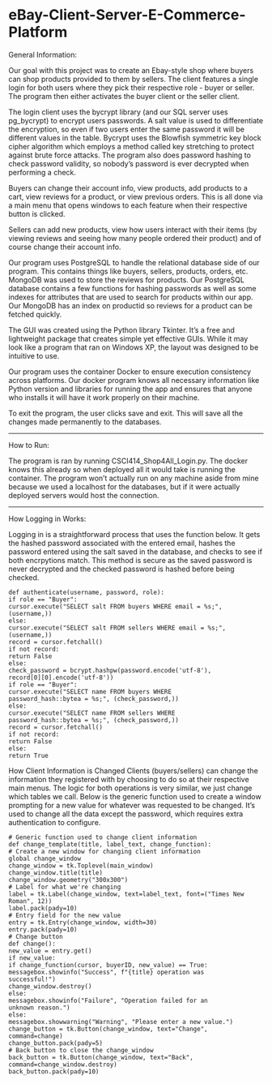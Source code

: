 # eBay-Client-Server-E-Commerce-Platform

General Information:

Our goal with this project was to create an Ebay-style shop where buyers can shop
products provided to them by sellers. The client features a single login for both users where they
pick their respective role - buyer or seller. The program then either activates the buyer client or
the seller client.

The login client uses the bycrypt library (and our SQL server uses pg_bycrypt) to encrypt
users passwords. A salt value is used to differentiate the encryption, so even if two users enter
the same password it will be different values in the table. Bycrypt uses the Blowfish symmetric
key block cipher algorithm which employs a method called key stretching to protect against
brute force attacks. The program also does password hashing to check password validity, so
nobody’s password is ever decrypted when performing a check.

Buyers can change their account info, view products, add products to a cart, view reviews
for a product, or view previous orders. This is all done via a main menu that opens windows to
each feature when their respective button is clicked.

Sellers can add new products, view how users interact with their items (by viewing
reviews and seeing how many people ordered their product) and of course change their account
info.

Our program uses PostgreSQL to handle the relational database side of our program. This
contains things like buyers, sellers, products, orders, etc. MongoDB was used to store the
reviews for products. Our PostgreSQL database contains a few functions for hashing passwords
as well as some indexes for attributes that are used to search for products within our app. Our
MongoDB has an index on productid so reviews for a product can be fetched quickly.

The GUI was created using the Python library Tkinter. It’s a free and lightweight package
that creates simple yet effective GUIs. While it may look like a program that ran on Windows
XP, the layout was designed to be intuitive to use.

Our program uses the container Docker to ensure execution consistency across platforms.
Our docker program knows all necessary information like Python version and libraries for
running the app and ensures that anyone who installs it will have it work properly on their
machine.

To exit the program, the user clicks save and exit. This will save all the changes made
permanently to the databases.

----------------------------------------------------------------------------------------
How to Run:

The program is ran by running CSCI414_Shop4All_Login.py. The docker knows this already so
when deployed all it would take is running the container. The program won’t actually run on any
machine aside from mine because we used a localhost for the databases, but if it were actually
deployed servers would host the connection.

----------------------------------------------------------------------------------------
How Logging in Works:

Logging in is a straightforward process that uses the function below. It gets the hashed password
associated with the entered email, hashes the password entered using the salt saved in the
database, and checks to see if both encrpytions match. This method is secure as the saved
password is never decrypted and the checked password is hashed before being checked.

    def authenticate(username, password, role):
    if role == "Buyer":
    cursor.execute("SELECT salt FROM buyers WHERE email = %s;",
    (username,))
    else:
    cursor.execute("SELECT salt FROM sellers WHERE email = %s;",
    (username,))
    record = cursor.fetchall()
    if not record:
    return False
    else:
    check_password = bcrypt.hashpw(password.encode('utf-8'),
    record[0][0].encode('utf-8'))
    if role == "Buyer":
    cursor.execute("SELECT name FROM buyers WHERE
    password_hash::bytea = %s;", (check_password,))
    else:
    cursor.execute("SELECT name FROM sellers WHERE
    password_hash::bytea = %s;", (check_password,))
    record = cursor.fetchall()
    if not record:
    return False
    else:
    return True

How Client Information is Changed
Clients (buyers/sellers) can change the information they registered with by choosing to do so at
their respective main menus. The logic for both operations is very similar, we just change which
tables we call. Below is the generic function used to create a window prompting for a new value
for whatever was requested to be changed. It’s used to change all the data except the password,
which requires extra authentication to configure.

    # Generic function used to change client information
    def change_template(title, label_text, change_function):
    # Create a new window for changing client information
    global change_window
    change_window = tk.Toplevel(main_window)
    change_window.title(title)
    change_window.geometry("300x300")
    # Label for what we're changing
    label = tk.Label(change_window, text=label_text, font=("Times New
    Roman", 12))
    label.pack(pady=10)
    # Entry field for the new value
    entry = tk.Entry(change_window, width=30)
    entry.pack(pady=10)
    # Change button
    def change():
    new_value = entry.get()
    if new_value:
    if change_function(cursor, buyerID, new_value) == True:
    messagebox.showinfo("Success", f"{title} operation was
    successful!")
    change_window.destroy()
    else:
    messagebox.showinfo("Failure", "Operation failed for an
    unknown reason.")
    else:
    messagebox.showwarning("Warning", "Please enter a new value.")
    change_button = tk.Button(change_window, text="Change",
    command=change)
    change_button.pack(pady=5)
    # Back button to close the change_window
    back_button = tk.Button(change_window, text="Back",
    command=change_window.destroy)
    back_button.pack(pady=10)
